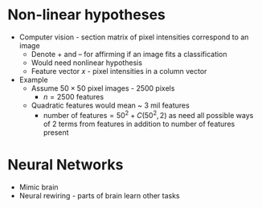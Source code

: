 # Non-linear hypotheses

* Computer vision - section matrix of pixel intensities correspond to an image
  * Denote + and – for affirming if an image fits a classification
  * Would need nonlinear hypothesis
  * Feature vector $x$ - pixel intensities in a column vector
* Example
  * Assume $50\times 50$ pixel images - 2500 pixels
    * $n=2500$ features
  * Quadratic features would mean ~ 3 mil features
    * $\text{number of features}=50^2 + C(50^2,2)$ as need all possible ways of 2 terms from features in addition to number of features present

# Neural Networks

* Mimic brain
* Neural rewiring - parts of brain learn other tasks